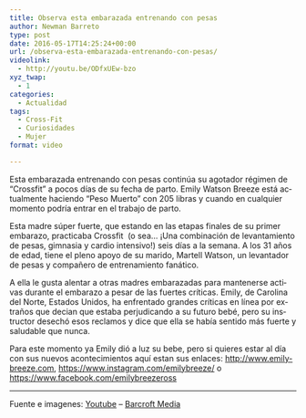 ```yaml
---
title: Observa esta embarazada entrenando con pesas
author: Newman Barreto
type: post
date: 2016-05-17T14:25:24+00:00
url: /observa-esta-embarazada-entrenando-con-pesas/
videolink:
  - http://youtu.be/ODfxUEw-bzo
xyz_twap:
  - 1
categories:
  - Actualidad
tags:
  - Cross-Fit
  - Curiosidades
  - Mujer
format: video

---
```

<span id="result_box" class="" lang="es"><span class="main-paragraph">Esta embarazada entrenando con pesas continúa su agotador régimen de &#8220;Crossfit&#8221; a pocos días de su fecha de parto. Emily Watson Breeze está actualmente haciendo &#8220;Peso Muerto&#8221; con 205 libras y cuando en cualquier momento podría entrar en el trabajo de parto.</span> </span>

<span id="result_box" class="" lang="es">Esta madre <span class="">súper fuerte</span>, que estando en las etapas finales de su primer embarazo, practicaba Crossfit  (o sea&#8230; ¡U<span class="">na combinación de</span> levantamiento de pesas, gimnasia y cardio intensivo!) seis días <span class="">a la semana</span>. A los 31 años de edad, tiene el pleno apoyo de su marido, Martell Watson, <span class="">un levantador de pesas</span> y compañero de entrenamiento fanático.</span>

<span id="result_box" class="" lang="es">A ella le gusta alentar a otras <span class="">madres embarazadas</span> para mantenerse activas durante el embarazo a pesar de <span class="">las fuertes críticas</span>. Emily, de Carolina del Norte, Estados Unidos, ha enfrentado grandes críticas <span class="">en línea</span> <span class="">por extraños</span> que decian que estaba perjudicando a su futuro bebé, pero su <span class="">instructor desechó esos reclamos</span> y dice que ella se había sentido <span class="">más fuerte</span> <span class="">y saludable que nunca</span>.</span>

<span id="result_box" class="" lang="es"><span class="">Para este momento ya Emily dió a luz su bebe, pero si quieres estar al día con sus nuevos acontecimientos aquí estan sus enlaces: </span></span><span id="result_box" class="" lang="es"><a href="http://www.emily-breeze.com" target="_blank">http://www.emily-breeze.com</a>, <a href="https://www.instagram.com/emilybreeze/" target="_blank">https://www.instagram.com/emilybreeze/</a> o <span class=""><a href="https://www.facebook.com/emilybreezeross" target="_blank">https://www.facebook.com/emilybreezeross</a></span></span>

* * *

Fuente e imagenes: <a href="http://youtu.be/ODfxUEw-bzo" target="_blank">Youtube</a> &#8211; <a href="http://www.barcroft.tv" target="_blank">Barcroft Media</a>
